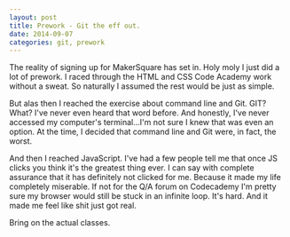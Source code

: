 ```yaml
---
layout: post
title: Prework - Git the eff out.
date: 2014-09-07
categories: git, prework
---
```


The reality of signing up for MakerSquare has set in. Holy moly I just did a lot of prework. I raced through the HTML and CSS Code Academy work without a sweat. So naturally I assumed the rest would be just as simple.

But alas then I reached the exercise about command line and Git. GIT? What? I've never even heard that word before. And honestly, I've never accessed my computer's terminal...I'm not sure I knew that was even an option. At the time, I decided that command line and Git were, in fact, the worst.

And then I reached JavaScript. I've had a few people tell me that once JS clicks you think it's the greatest thing ever. I can say with complete assurance that it has definitely not clicked for me. Because it made my life completely miserable. If not for the Q/A forum on Codecademy I'm pretty sure my browser would still be stuck in an infinite loop. It's hard. And it made me feel like shit just got real.

Bring on the actual classes.
